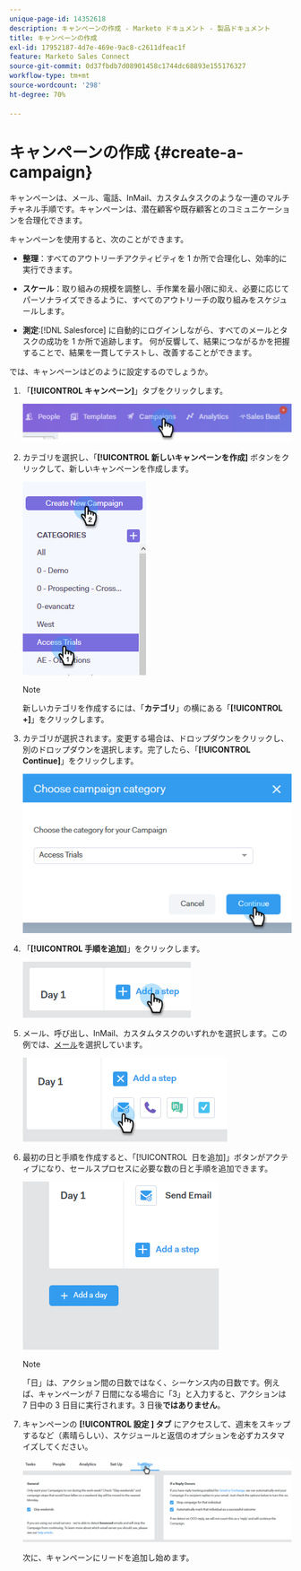 ```yaml
---
unique-page-id: 14352618
description: キャンペーンの作成 - Marketo ドキュメント - 製品ドキュメント
title: キャンペーンの作成
exl-id: 17952187-4d7e-469e-9ac8-c2611dfeac1f
feature: Marketo Sales Connect
source-git-commit: 0d37fbdb7d08901458c1744dc68893e155176327
workflow-type: tm+mt
source-wordcount: '298'
ht-degree: 70%

---
```


# キャンペーンの作成 {#create-a-campaign}

キャンペーンは、メール、電話、InMail、カスタムタスクのような一連のマルチチャネル手順です。キャンペーンは、潜在顧客や既存顧客とのコミュニケーションを合理化できます。

キャンペーンを使用すると、次のことができます。

* **整理**：すべてのアウトリーチアクティビティを 1 か所で合理化し、効率的に実行できます。

* **スケール**：取り組みの規模を調整し、手作業を最小限に抑え、必要に応じてパーソナライズできるように、すべてのアウトリーチの取り組みをスケジュールします。
* **測定**:[!DNL Salesforce] に自動的にログインしながら、すべてのメールとタスクの成功を 1 か所で追跡します。 何が反響して、結果につながるかを把握することで、結果を一貫してテストし、改善することができます。

では、キャンペーンはどのように設定するのでしょうか。

1. 「**[!UICONTROL キャンペーン]**」タブをクリックします。

   ![](assets/one-1.png)

1. カテゴリを選択し、「**[!UICONTROL 新しいキャンペーンを作成]** ボタンをクリックして、新しいキャンペーンを作成します。

   ![](assets/two-1.png)

   >[!NOTE]
   >
   >新しいカテゴリを作成するには、「**カテゴリ**」の横にある「**[!UICONTROL +]**」をクリックします。

1. カテゴリが選択されます。変更する場合は、ドロップダウンをクリックし、別のドロップダウンを選択します。完了したら、「**[!UICONTROL Continue]**」をクリックします。

   ![](assets/three-1.png)

1. 「**[!UICONTROL 手順を追加]**」をクリックします。

   ![](assets/four-1.png)

1. メール、呼び出し、InMail、カスタムタスクのいずれかを選択します。この例では、[メール](/help/marketo/product-docs/marketo-sales-connect/campaigns/campaign-step-types.md#email)を選択しています。

   ![](assets/five-1.png)

1. 最初の日と手順を作成すると、「[!UICONTROL &#x200B; 日を追加 &#x200B;]」ボタンがアクティブになり、セールスプロセスに必要な数の日と手順を追加できます。

   ![](assets/six.png)

   >[!NOTE]
   >
   >「日」は、アクション間の日数ではなく、シーケンス内の日数です。例えば、キャンペーンが 7 日間になる場合に「3」と入力すると、アクションは 7 日中の 3 日目に実行されます。3 日後&#x200B;**ではありません**。

1. キャンペーンの **[!UICONTROL 設定 &#x200B;] タブ** にアクセスして、週末をスキップするなど（素晴らしい）、スケジュールと返信のオプションを必ずカスタマイズしてください。

   ![](assets/seven.png)

   次に、キャンペーンにリードを追加し始めます。
